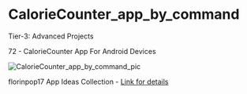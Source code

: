 # CalorieCounter_app_by_command

Tier-3: Advanced Projects

72 - CalorieCounter App For Android Devices

![CalorieCounter_app_by_command_pic](https://user-images.githubusercontent.com/50905347/132991158-db051b92-96e0-4960-927d-cf12b869f104.jpg)

florinpop17 App Ideas Collection - [Link for details](https://github.com/florinpop17/app-ideas)
